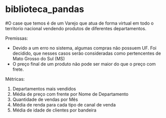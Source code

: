 # biblioteca_pandas

#O case que temos é de um Varejo que atua de forma virtual em todo o territorio nacional vendendo produtos de diferentes departamentos.

Premissas:
- Devido a um erro no sistema, algumas compras não possuem UF. Foi decidido, que nesses casos serão consideradas como pertencentes de Mato Grosso do Sul (MS)
- O preço final de um produto não pode ser maior do que o preço com frete.

Métricas:
1) Departamentos mais vendidos
2) Média de preço com frente por Nome de Departamento
3) Quantidade de vendas por Mês
4) Média de renda para cada tipo de canal de venda
5) Média de idade de clientes por bandeira
